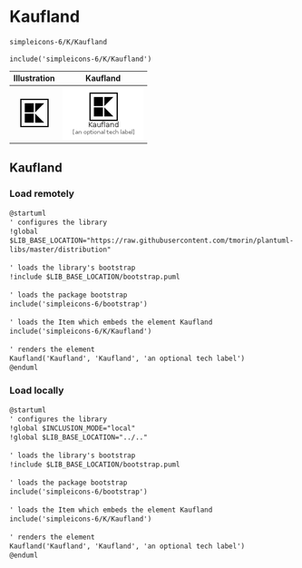 # Kaufland


```text
simpleicons-6/K/Kaufland
```

```text
include('simpleicons-6/K/Kaufland')
```



| Illustration | Kaufland |
| :---: | :---: |
| ![illustration for Illustration](../../simpleicons-6/K/Kaufland.png) | ![illustration for Kaufland](../../simpleicons-6/K/Kaufland.Local.png) |




## Kaufland

### Load remotely
```plantuml
@startuml
' configures the library
!global $LIB_BASE_LOCATION="https://raw.githubusercontent.com/tmorin/plantuml-libs/master/distribution"

' loads the library's bootstrap
!include $LIB_BASE_LOCATION/bootstrap.puml

' loads the package bootstrap
include('simpleicons-6/bootstrap')

' loads the Item which embeds the element Kaufland
include('simpleicons-6/K/Kaufland')

' renders the element
Kaufland('Kaufland', 'Kaufland', 'an optional tech label')
@enduml
```

### Load locally
```plantuml
@startuml
' configures the library
!global $INCLUSION_MODE="local"
!global $LIB_BASE_LOCATION="../.."

' loads the library's bootstrap
!include $LIB_BASE_LOCATION/bootstrap.puml

' loads the package bootstrap
include('simpleicons-6/bootstrap')

' loads the Item which embeds the element Kaufland
include('simpleicons-6/K/Kaufland')

' renders the element
Kaufland('Kaufland', 'Kaufland', 'an optional tech label')
@enduml
```

